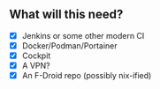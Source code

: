 ## What will this need?
- [x] Jenkins or some other modern CI
- [x] Docker/Podman/Portainer
- [x] Cockpit
- [x] A VPN?
- [x] An F-Droid repo (possibly nix-ified)
